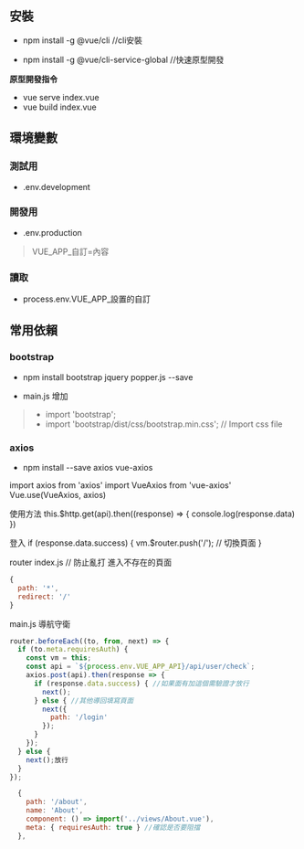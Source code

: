 
安裝
---
- npm install -g @vue/cli  //cli安裝

- npm install -g @vue/cli-service-global  //快速原型開發

**原型開發指令**
- vue serve index.vue
- vue build index.vue

環境變數
---
### 測試用  
- .env.development  
### 開發用
- .env.production  
> VUE_APP_自訂=內容
### 讀取
- process.env.VUE_APP_設置的自訂

常用依賴
---
### bootstrap
- npm install bootstrap jquery popper.js --save 

- main.js 增加 
> - import 'bootstrap';
> - import 'bootstrap/dist/css/bootstrap.min.css'; // Import css file


### axios

- npm install --save axios vue-axios

import axios from 'axios'
import VueAxios from 'vue-axios'
Vue.use(VueAxios, axios)

使用方法
this.$http.get(api).then((response) => {
  console.log(response.data)
})



登入
if (response.data.success) {
   vm.$router.push('/'); // 切換頁面
}



router index.js
// 防止亂打 進入不存在的頁面
```javascript
{
  path: '*',
  redirect: '/'
}
```

main.js  導航守衛
```javascript
router.beforeEach((to, from, next) => {
  if (to.meta.requiresAuth) {
    const vm = this;
    const api = `${process.env.VUE_APP_API}/api/user/check`;
    axios.post(api).then(response => {
      if (response.data.success) { //如果面有加這個需驗證才放行
        next();
      } else { //其他導回填寫頁面
        next({
          path: '/login' 
        });
      }
    });
  } else {
    next();放行
  }
});

  {
    path: '/about',
    name: 'About',
    component: () => import('../views/About.vue'),
    meta: { requiresAuth: true } //確認是否要阻擋
  },
  ```
